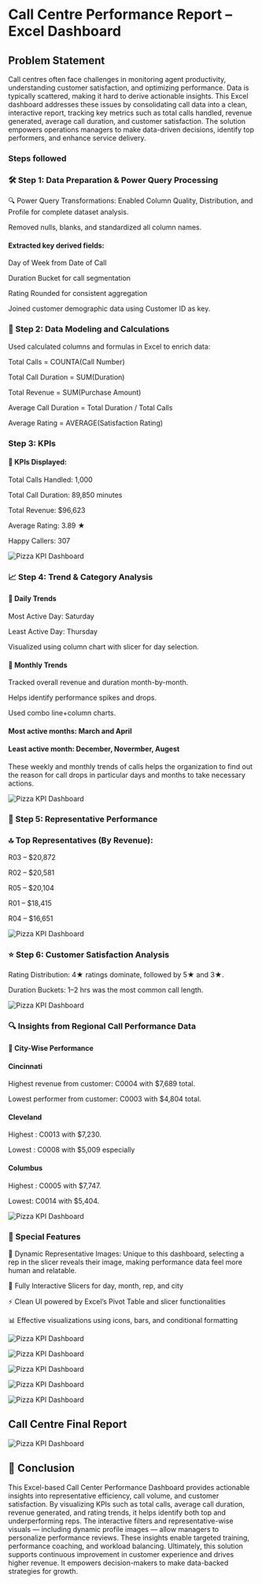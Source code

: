 
# Call Centre Performance Report – Excel Dashboard


## Problem Statement

Call centres often face challenges in monitoring agent productivity, understanding customer satisfaction, and optimizing performance. Data is typically scattered, making it hard to derive actionable insights. This Excel dashboard addresses these issues by consolidating call data into a clean, interactive report, tracking key metrics such as total calls handled, revenue generated, average call duration, and customer satisfaction. The solution empowers operations managers to make data-driven decisions, identify top performers, and enhance service delivery.


### Steps followed 
### 🛠️ Step 1: Data Preparation & Power Query Processing
🔍 Power Query Transformations:
Enabled Column Quality, Distribution, and Profile for complete dataset analysis.

Removed nulls, blanks, and standardized all column names.

#### Extracted key derived fields:

Day of Week from Date of Call

Duration Bucket for call segmentation

Rating Rounded for consistent aggregation

Joined customer demographic data using Customer ID as key.

### 🔄 Step 2: Data Modeling and Calculations
Used calculated columns and formulas in Excel to enrich data:

Total Calls	= COUNTA(Call Number)

Total Call Duration	= SUM(Duration)

Total Revenue = SUM(Purchase Amount)

Average Call Duration = Total Duration / Total Calls

Average Rating = AVERAGE(Satisfaction Rating)

### Step 3: KPIs 
#### 🎯 KPIs Displayed:

Total Calls Handled: 1,000

Total Call Duration: 89,850 minutes

Total Revenue: $96,623

Average Rating: 3.89 ★

Happy Callers: 307

![Pizza KPI Dashboard](https://github.com/kali1303/Excel_Portfolio_Projects/blob/main/Call_kpis.png?raw=true)

### 📈 Step 4: Trend & Category Analysis
#### 📅 Daily Trends
Most Active Day: Saturday

Least Active Day: Thursday 

Visualized using column chart with slicer for day selection.

#### 📆 Monthly Trends
Tracked overall revenue and duration month-by-month.

Helps identify performance spikes and drops.

Used combo line+column charts.

#### Most active months: March and April

#### Least active month: December, Novermber, Augest

These weekly and monthly trends of calls helps the organization to find out the reason for call drops in particular days and months to take necessary actions.

![Pizza KPI Dashboard](https://github.com/kali1303/Excel_Portfolio_Projects/blob/main/Calls_trends.png?raw=true)

### 👥 Step 5: Representative Performance
### 🔝 Top Representatives (By Revenue):
R03 – $20,872

R02 – $20,581

R05 – $20,104

R01 – $18,415

R04 – $16,651

![Pizza KPI Dashboard](https://github.com/kali1303/Excel_Portfolio_Projects/blob/main/Call_reps_revenue.png?raw=true)

### ⭐ Step 6: Customer Satisfaction Analysis
Rating Distribution: 4★ ratings dominate, followed by 5★ and 3★.



Duration Buckets: 1–2 hrs was the most common call length.


![Pizza KPI Dashboard](https://github.com/kali1303/Excel_Portfolio_Projects/blob/main/Call_rating.png?raw=true)


### 🔍 Insights from Regional Call Performance Data
#### 📍 City-Wise Performance
#### Cincinnati

Highest revenue from customer: C0004 with $7,689 total.

Lowest performer from customer: C0003 with $4,804 total.

#### Cleveland

Highest : C0013 with $7,230.

Lowest : C0008 with $5,009 especially 

#### Columbus

Highest : C0005 with $7,747.

Lowest: C0014 with $5,404.

![Pizza KPI Dashboard](https://github.com/kali1303/Excel_Portfolio_Projects/blob/main/Call_custormers.png?raw=true)



### 🌟 Special Features
📸 Dynamic Representative Images: Unique to this dashboard, selecting a rep in the slicer reveals their image, making performance data feel more human and relatable.

🔄 Fully Interactive Slicers for day, month, rep, and city

⚡ Clean UI powered by Excel’s Pivot Table and slicer functionalities

📊 Effective visualizations using icons, bars, and conditional formatting

![Pizza KPI Dashboard](https://github.com/kali1303/Excel_Portfolio_Projects/blob/main/rep1.png?raw=true)

![Pizza KPI Dashboard](https://github.com/kali1303/Excel_Portfolio_Projects/blob/main/rep2.png?raw=true)

![Pizza KPI Dashboard](https://github.com/kali1303/Excel_Portfolio_Projects/blob/main/rep3.png?raw=true)

![Pizza KPI Dashboard](https://github.com/kali1303/Excel_Portfolio_Projects/blob/main/rep4.png?raw=true)

![Pizza KPI Dashboard](https://github.com/kali1303/Excel_Portfolio_Projects/blob/main/rep5.png?raw=true)



## Call Centre Final Report
![Pizza KPI Dashboard](https://github.com/kali1303/Excel_Portfolio_Projects/blob/main/Call_cetre_report.png?raw=true)


## 📌 Conclusion
This Excel-based Call Center Performance Dashboard provides actionable insights into representative efficiency, call volume, and customer satisfaction. By visualizing KPIs such as total calls, average call duration, revenue generated, and rating trends, it helps identify both top and underperforming reps. The interactive filters and representative-wise visuals — including dynamic profile images — allow managers to personalize performance reviews. These insights enable targeted training, performance coaching, and workload balancing. Ultimately, this solution supports continuous improvement in customer experience and drives higher revenue. It empowers decision-makers to make data-backed strategies for growth.

